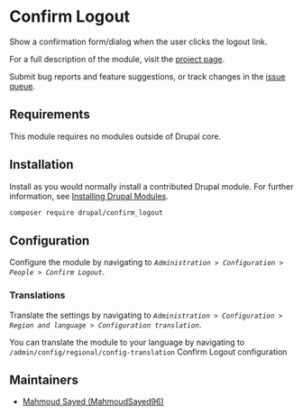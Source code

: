 # Confirm Logout

Show a confirmation form/dialog when the user clicks the logout link.

For a full description of the module, visit the
[project page](https://www.drupal.org/project/confirm_logout).

Submit bug reports and feature suggestions, or track changes in the
[issue queue](https://www.drupal.org/project/issues/confirm_logout).


## Requirements

This module requires no modules outside of Drupal core.


## Installation

Install as you would normally install a contributed Drupal module. For further
information, see
[Installing Drupal Modules](https://www.drupal.org/docs/extending-drupal/installing-drupal-modules).

```bash
composer require drupal/confirm_logout
```

## Configuration

Configure the module by navigating to *`Administration > Configuration > People > Confirm Logout`*.

### Translations

Translate the settings
by navigating to *`Administration > Configuration > Region and language > Configuration translation`*.

You can translate the module to your language by navigating to
`/admin/config/regional/config-translation` Confirm Logout configuration

## Maintainers

- [Mahmoud Sayed (MahmoudSayed96)](https://www.drupal.org/u/mahmoudsayed96)
